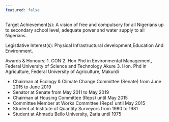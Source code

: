 ```yaml
---
featured: false
---
```

Target Achievement(s): A vision of free and compulsory for all Nigerians up to secondary school level, adequate power and water supply to all Nigerians.

Legistlative Interest(s): Physical Infrastructural development,Education And Environment.

Awards & Honours: 1. CON
2. Hon Phd in Environmental Management, Federal University of Science and Technology Akure
3. Hon. Phd in Agriculture, Federal University of Agriculture, Makurdi

* Chairman at Ecology & Climate Change Committee (Senate) from June 2015 to June 2019
* Senator at Senate from May 2011 to May 2019
* Chairman at Housing Committee (Reps) until May 2015
* Committee Member at Works Committee (Reps) until May 2015
* Student at Institute of Quantity Surveyors from 1980 to 1981
* Student at Ahmadu Bello University, Zaria until 1975


